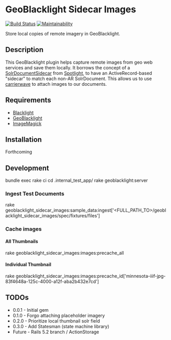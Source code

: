 # GeoBlacklight Sidecar Images

[![Build Status](https://travis-ci.org/ewlarson/geoblacklight_sidecar_images.svg?branch=master)](https://travis-ci.org/ewlarson/geoblacklight_sidecar_images)
[![Maintainability](https://api.codeclimate.com/v1/badges/88c14165af5459963011/maintainability)](https://codeclimate.com/github/ewlarson/geoblacklight_sidecar_images/maintainability)

Store local copies of remote imagery in GeoBlacklight.

## Description
This GeoBlacklight plugin helps capture remote images from geo web services and save them locally. It borrows the concept of a [SolrDocumentSidecar](https://github.com/projectblacklight/spotlight/blob/master/app/models/spotlight/solr_document_sidecar.rb) from [Spotlight](https://github.com/projectblacklight/spotlight), to have an ActiveRecord-based "sidecar" to match each non-AR SolrDocument. This allows us to use [carrierwave](https://github.com/carrierwaveuploader/carrierwave) to attach images to our documents.

## Requirements

* [Blacklight](https://github.com/projectblacklight/blacklight/)
* [GeoBlacklight](https://github.com/geoblacklight/geoblacklight)
* [ImageMagick](https://github.com/ImageMagick/ImageMagick)

## Installation

Forthcoming

## Development

bundle exec rake ci
cd .internal_test_app/
rake geoblacklight:server

### Ingest Test Documents
rake geoblacklight_sidecar_images:sample_data:ingest['<FULL_PATH_TO>/geoblacklight_sidecar_images/spec/fixtures/files']

### Cache images

#### All Thumbnails
rake geoblacklight_sidecar_images:images:precache_all

#### Individual Thumbnail
rake geoblacklight_sidecar_images:images:precache_id['minnesota-iiif-jpg-83f4648a-125c-4000-a12f-aba2b432e7cd']

## TODOs

* 0.0.1 - Initial gem
* 0.1.0 - Forgo attaching placeholder imagery
* 0.2.0 - Prioritize local thumbnail solr field
* 0.3.0 - Add Statesman (state machine library)
* Future - Rails 5.2 branch / ActionStorage
